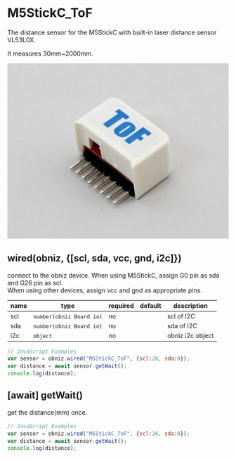# M5StickC_ToF
The distance sensor for the M5StickC with built-in laser distance sensor VL53L0X.  

It measures 30mm~2000mm.

![](./image.jpg)

## wired(obniz, {[scl, sda, vcc, gnd, i2c]})
connect to the obniz device.
When using M5StickC, assign G0 pin as sda and G26 pin as scl.  
When using other devices, assign vcc and gnd as appropriate pins.

name | type | required | default | description
--- | --- | --- | --- | ---
scl | `number(obniz Board io)` | no |  &nbsp; | scl of I2C
sda | `number(obniz Board io)` | no | &nbsp;  | sda of I2C
i2c | `object` | no | &nbsp;  | obniz i2c object

```javascript
// JavaScript Examples
var sensor = obniz.wired("M5StickC_ToF", {scl:26, sda:0});
var distance = await sensor.getWait();
console.log(distance);
```

## [await] getWait()
get the distance(mm) once.   

```javascript
// JavaScript Examples
var sensor = obniz.wired("M5StickC_ToF", {scl:26, sda:0});
var distance = await sensor.getWait();
console.log(distance);
```